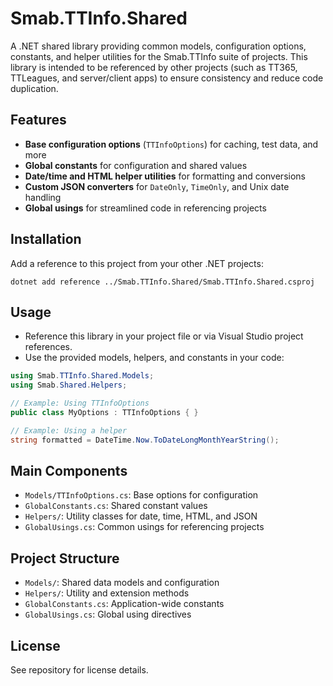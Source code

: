 # Smab.TTInfo.Shared

A .NET shared library providing common models, configuration options, constants, and helper utilities for the Smab.TTInfo suite of projects. This library is intended to be referenced by other projects (such as TT365, TTLeagues, and server/client apps) to ensure consistency and reduce code duplication.

## Features
- **Base configuration options** (`TTInfoOptions`) for caching, test data, and more
- **Global constants** for configuration and shared values
- **Date/time and HTML helper utilities** for formatting and conversions
- **Custom JSON converters** for `DateOnly`, `TimeOnly`, and Unix date handling
- **Global usings** for streamlined code in referencing projects

## Installation
Add a reference to this project from your other .NET projects:

```
dotnet add reference ../Smab.TTInfo.Shared/Smab.TTInfo.Shared.csproj
```

## Usage
- Reference this library in your project file or via Visual Studio project references.
- Use the provided models, helpers, and constants in your code:

```csharp
using Smab.TTInfo.Shared.Models;
using Smab.Shared.Helpers;

// Example: Using TTInfoOptions
public class MyOptions : TTInfoOptions { }

// Example: Using a helper
string formatted = DateTime.Now.ToDateLongMonthYearString();
```

## Main Components
- `Models/TTInfoOptions.cs`: Base options for configuration
- `GlobalConstants.cs`: Shared constant values
- `Helpers/`: Utility classes for date, time, HTML, and JSON
- `GlobalUsings.cs`: Common usings for referencing projects

## Project Structure
- `Models/`: Shared data models and configuration
- `Helpers/`: Utility and extension methods
- `GlobalConstants.cs`: Application-wide constants
- `GlobalUsings.cs`: Global using directives

## License
See repository for license details.
